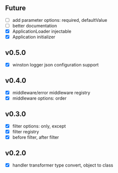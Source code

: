 ## Future
- [ ] add parameter options: required, defaultValue 
- [ ] better documentation
- [x] ApplicationLoader injectable
- [x] Application initializer

## v0.5.0
- [x] winston logger json configuration support


## v0.4.0
- [x] middleware/error middleware registry
- [x] middleware options: order

## v0.3.0
- [x] filter options: only, except
- [x] filter registry
- [x] before filter, after filter

## v0.2.0
- [x] handler transformer type convert, object to class